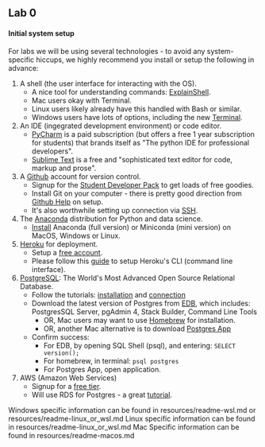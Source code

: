 ## Lab 0

#### Initial system setup
For labs we will be using several technologies - to avoid any system-specific hiccups, we highly recommend you install or setup the following in advance:
1. A shell (the user interface for interacting with the OS).
    + A nice tool for understanding commands: [ExplainShell](https://explainshell.com/).
    + Mac users okay with Terminal.
    + Linux users likely already have this handled with Bash or similar.
    + Windows users have lots of options, including the new [Terminal](https://www.microsoft.com/en-us/p/windows-terminal/9n0dx20hk701?activetab=pivot:overviewtab).
2. An IDE (ingegrated development environment) or code editor.
    + [PyCharm](https://www.jetbrains.com/pycharm/) is a paid subscription (but offers a free 1 year subscription for
  students) that brands itself as "The python IDE for professional developers".
    + [Sublime Text](https://www.sublimetext.com/) is a free and "sophisticated text editor for
code, markup and prose".
3. A [Github](https://github.com/) account for version control.
    + Signup for the [Student Developer Pack](https://education.github.com/pack) to get loads of free goodies.
    + Install Git on your computer - there is pretty good direction from [Github Help](https://help.github.com/en/github/getting-started-with-github/set-up-git) on setup.
    + It's also worthwhile setting up connection via [SSH](https://help.github.com/en/github/authenticating-to-github/connecting-to-github-with-ssh).
4. The [Anaconda](https://www.anaconda.com/products/individual) distribution for Python and data science.
    + [Install](https://docs.anaconda.com/anaconda/install/) Anaconda (full version) or Miniconda (mini version) on
     MacOS, Windows or Linux.
5. [Heroku](https://www.heroku.com/) for deployment.
    + Setup a [free account](https://signup.heroku.com/login).
    + Please follow this [guide](https://devcenter.heroku.com/articles/heroku-cli) to setup Heroku's CLI (command
 line interface).
6. [PostgreSQL](https://www.postgresql.org/): The World's Most Advanced Open Source Relational Database.
    + Follow the tutorials: [installation](https://www.postgresqltutorial.com/install-postgresql/) and [connection](https://www.postgresqltutorial.com/connect-to-postgresql-database/)
    + Download the latest version of Postgres from [EDB](https://www.enterprisedb.com/downloads/postgres-postgresql-downloads), which includes: PostgresSQL Server, pgAdmin 4, Stack Builder, Command Line Tools
        + OR, Mac users may want to use [Homebrew](https://wiki.postgresql.org/wiki/Homebrew) for installation.
        + OR, another Mac alternative is to download [Postgres App](https://postgresapp.com/)
    + Confirm success: 
        + For EDB, by opening SQL Shell (psql), and entering: `SELECT version();`
        + For homebrew, in terminal: `psql postgres`
        + For Postgres App, open application.
7. AWS (Amazon Web Services)
    + Signup for a [free tier](https://aws.amazon.com/free/?all-free-tier.sort-by=item.additionalFields.SortRank&all-free-tier.sort-order=asc).
    + Will use RDS for Postgres - a great [tutorial](https://aws.amazon.com/getting-started/tutorials/create-connect-postgresql-db/).
 
 Windows specific information can be found in resources/readme-wsl.md or resources/readme-linux_or_wsl.md
 Linux specific information can be found in resources/readme-linux_or_wsl.md
 Mac Specific information can be found in resources/readme-macos.md
